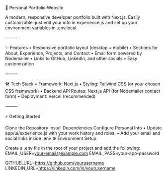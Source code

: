 🚀 Personal Portfolio Website

A modern, responsive developer portfolio built with Next.js. Easily customizable: just edit your info in experience.js and set up your environment variables in .env.local.

⸻

✨ Features • Responsive portfolio layout (desktop + mobile) • Sections for About, Experience, Projects, and Contact • Email form powered by Nodemailer • Links to GitHub, LinkedIn, and other socials • Easy customization

⸻

🛠️ Tech Stack • Framework: Next.js • Styling: Tailwind CSS (or your chosen CSS framework) • Backend API Routes: Next.js API (for Nodemailer contact form) • Deployment: Vercel (recommended)

⸻

⚡ Getting Started

Clone the Repository
Install Dependencies
Configure Personal Info • Update app/ui/experience.js with your work history and roles. • Add your email and social links inside .env
⚙️ Environment Setup

Create a .env file in the root of your project and add the following: EMAIL_USER=your-email@example.com EMAIL_PASS=your-app-password

GITHUB_URL=https://github.com/yourusername LINKEDIN_URL=https://linkedin.com/in/yourusername